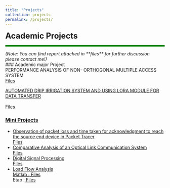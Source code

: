 ```yaml
---
title: "Projects"
collection: projects
permalink: /projects/
---
```



<span style="font-size: 25px; font-weight: bold;"> Academic Projects </span>
<hr style="border: 0; height: 5px; background-color: green;">
<span style="font-size: 14px;"><em>(Note: You can find report attached in **files** for further discussion please contact me!)</em></span>
<br>
### Academic major Project <br>
PERFORMANCE ANALYSIS OF NON- ORTHOGONAL MULTIPLE ACCESS SYSTEM
  <a href="../files/NOMA_Final.pdf" target="_blank"> <br>                                 
Files <br>

AUTOMATED DRIP IRRIGATION SYSTEM AND USING LORA MODULE FOR DATA TRANSFER
  <a href="../files/Drip Irrigation.pdf" target="_blank"> <br>                             
Files <br>

    
### Mini Projects <br>
* Observation of packet loss and time taken for acknowledgment to reach the source end device in Packet Tracer
  <a href="../files/PacketTracerSim.pdf" target="_blank"> <br>
  Files <br>
* Comparative Analysis of an Optical Link Communication System
   <a href="../files/Opti System.pdf" target="_blank"> <br>
  Files <br>
* Digital Signal Processing
   <a href="../files/DSP.pdf" target="_blank"> <br>
  Files <br>
* Load Flow Analysis <br>
  Matlab :<a href="../files/Load Flow - Matlab Simulink.pdf" target="_blank"> Files </a> <br>
  Etap   :<a href="../files/LF-Etap.pdf" target="_blank"> Files<br>
